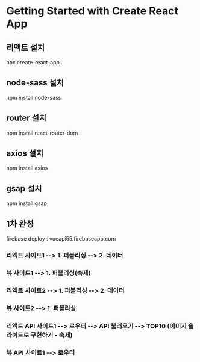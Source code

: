 # Getting Started with Create React App

## 리액트 설치
npx create-react-app .   

## node-sass 설치
npm install node-sass   

## router 설치
npm install react-router-dom   

## axios 설치
npm install axios   

## gsap 설치
npm install gsap   

## 1차 완성
firebase deploy : vueapi55.firebaseapp.com   

### 리액트 사이트1          --> 1. 퍼블리싱 --> 2. 데이터   
### 뷰 사이트1              --> 1. 퍼블리싱(숙제)   

### 리액트 사이트2          --> 1. 퍼블리싱 --> 2. 데이터   
### 뷰 사이트2              --> 1. 퍼블리싱   
   
### 리액트 API 사이트1      --> 로우터 --> API 불러오기 --> TOP10 (이미지 슬라이드로 구현하기 - 숙제)   
### 뷰 API 사이트1          --> 로우터 